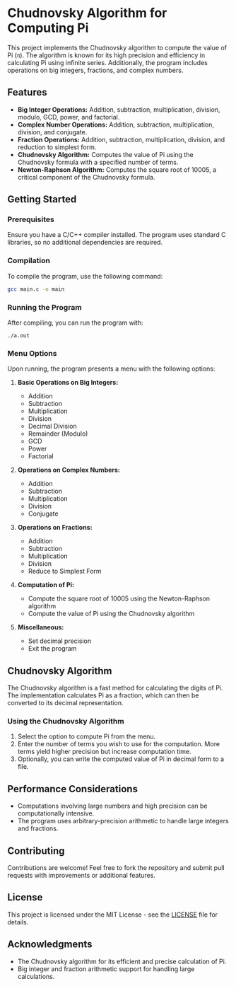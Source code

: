 # Chudnovsky Algorithm for Computing Pi

This project implements the Chudnovsky algorithm to compute the value of Pi (`π`). The algorithm is known for its high precision and efficiency in calculating Pi using infinite series. Additionally, the program includes operations on big integers, fractions, and complex numbers.

## Features

- **Big Integer Operations:** Addition, subtraction, multiplication, division, modulo, GCD, power, and factorial.
- **Complex Number Operations:** Addition, subtraction, multiplication, division, and conjugate.
- **Fraction Operations:** Addition, subtraction, multiplication, division, and reduction to simplest form.
- **Chudnovsky Algorithm:** Computes the value of Pi using the Chudnovsky formula with a specified number of terms.
- **Newton-Raphson Algorithm:** Computes the square root of 10005, a critical component of the Chudnovsky formula.

## Getting Started

### Prerequisites

Ensure you have a C/C++ compiler installed. The program uses standard C libraries, so no additional dependencies are required.

### Compilation

To compile the program, use the following command:

```sh
gcc main.c -o main
```
### Running the Program
After compiling, you can run the program with:
```
./a.out
```
### Menu Options

Upon running, the program presents a menu with the following options:

1. **Basic Operations on Big Integers:**
   - Addition
   - Subtraction
   - Multiplication
   - Division
   - Decimal Division
   - Remainder (Modulo)
   - GCD
   - Power
   - Factorial

2. **Operations on Complex Numbers:**
   - Addition
   - Subtraction
   - Multiplication
   - Division
   - Conjugate

3. **Operations on Fractions:**
   - Addition
   - Subtraction
   - Multiplication
   - Division
   - Reduce to Simplest Form

4. **Computation of Pi:**
   - Compute the square root of 10005 using the Newton-Raphson algorithm
   - Compute the value of Pi using the Chudnovsky algorithm

5. **Miscellaneous:**
   - Set decimal precision
   - Exit the program

## Chudnovsky Algorithm

The Chudnovsky algorithm is a fast method for calculating the digits of Pi. The implementation calculates Pi as a fraction, which can then be converted to its decimal representation.

### Using the Chudnovsky Algorithm

1. Select the option to compute Pi from the menu.
2. Enter the number of terms you wish to use for the computation. More terms yield higher precision but increase computation time.
3. Optionally, you can write the computed value of Pi in decimal form to a file.

## Performance Considerations

- Computations involving large numbers and high precision can be computationally intensive.
- The program uses arbitrary-precision arithmetic to handle large integers and fractions.

## Contributing

Contributions are welcome! Feel free to fork the repository and submit pull requests with improvements or additional features.

## License

This project is licensed under the MIT License - see the [LICENSE](LICENSE) file for details.

## Acknowledgments

- The Chudnovsky algorithm for its efficient and precise calculation of Pi.
- Big integer and fraction arithmetic support for handling large calculations.
